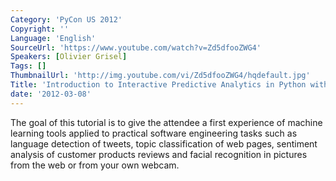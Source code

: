 ```yaml
---
Category: 'PyCon US 2012'
Copyright: ''
Language: 'English'
SourceUrl: 'https://www.youtube.com/watch?v=Zd5dfooZWG4'
Speakers: [Olivier Grisel]
Tags: []
ThumbnailUrl: 'http://img.youtube.com/vi/Zd5dfooZWG4/hqdefault.jpg'
Title: 'Introduction to Interactive Predictive Analytics in Python with scikit-learn'
date: '2012-03-08'
---
```

The goal of this tutorial is to give the attendee a first experience of
machine learning tools applied to practical software engineering tasks such as
language detection of tweets, topic classification of web pages, sentiment
analysis of customer products reviews and facial recognition in pictures from
the web or from your own webcam.
